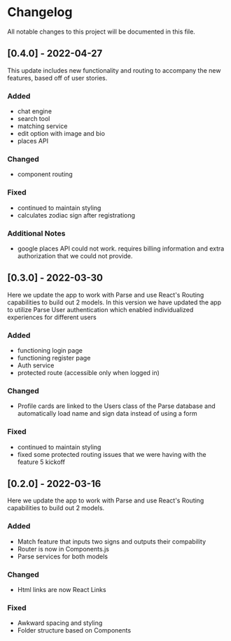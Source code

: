 # Changelog
All notable changes to this project will be documented in this file.

## [0.4.0] - 2022-04-27
 
This update includes new functionality and routing to accompany the new features, based off of user stories.

### Added
- chat engine
- search tool
- matching service
- edit option with image and bio
- places API

### Changed
- component routing

### Fixed
- continued to maintain styling
- calculates zodiac sign after registrationg

### Additional Notes
- google places API could not work. requires billing information and extra authorization that we could not provide.

## [0.3.0] - 2022-03-30
 
Here we update the app to work with Parse and use React's Routing capabilities to build out 2 models.
In this version we have updated the app to utilize Parse User authentication which enabled individualized experiences for different users

### Added
- functioning login page
- functioning register page
- Auth service
- protected route (accessible only when logged in)

### Changed
- Profile cards are linked to the Users class of the Parse database and automatically load name and sign data instead of using a form

### Fixed
- continued to maintain styling
- fixed some protected routing issues that we were having with the feature 5 kickoff

## [0.2.0] - 2022-03-16
 
Here we update the app to work with Parse and use React's Routing capabilities to build out 2 models.
 
### Added
- Match feature that inputs two signs and outputs their compability
- Router is now in Components.js
- Parse services for both models

### Changed
- Html links are now React Links
 
### Fixed
- Awkward spacing and styling
- Folder structure based on Components